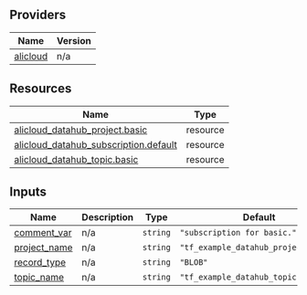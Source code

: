 <!-- BEGIN_TF_DOCS -->
## Providers

| Name | Version |
|------|---------|
| <a name="provider_alicloud"></a> [alicloud](#provider\_alicloud) | n/a |

## Resources

| Name | Type |
|------|------|
| [alicloud_datahub_project.basic](https://registry.terraform.io/providers/hashicorp/alicloud/latest/docs/resources/datahub_project) | resource |
| [alicloud_datahub_subscription.default](https://registry.terraform.io/providers/hashicorp/alicloud/latest/docs/resources/datahub_subscription) | resource |
| [alicloud_datahub_topic.basic](https://registry.terraform.io/providers/hashicorp/alicloud/latest/docs/resources/datahub_topic) | resource |

## Inputs

| Name | Description | Type | Default | Required |
|------|-------------|------|---------|:--------:|
| <a name="input_comment_var"></a> [comment\_var](#input\_comment\_var) | n/a | `string` | `"subscription for basic."` | no |
| <a name="input_project_name"></a> [project\_name](#input\_project\_name) | n/a | `string` | `"tf_example_datahub_project407748"` | no |
| <a name="input_record_type"></a> [record\_type](#input\_record\_type) | n/a | `string` | `"BLOB"` | no |
| <a name="input_topic_name"></a> [topic\_name](#input\_topic\_name) | n/a | `string` | `"tf_example_datahub_topic"` | no |
<!-- END_TF_DOCS -->    